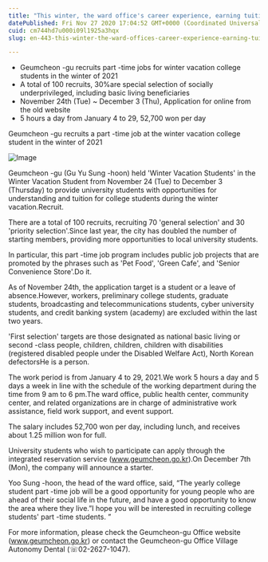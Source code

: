 ```yaml
---
title: "This winter, the ward office's career experience, earning tuition fees ..."
datePublished: Fri Nov 27 2020 17:04:52 GMT+0000 (Coordinated Universal Time)
cuid: cm744hd7u000i09l1925a3hqx
slug: en-443-this-winter-the-ward-offices-career-experience-earning-tuition-fees

---
```



- Geumcheon -gu recruits part -time jobs for winter vacation college students in the winter of 2021
- A total of 100 recruits, 30%are special selection of socially underprivileged, including basic living beneficiaries
- November 24th (Tue) ~ December 3 (Thu), Application for online from the old website
- 5 hours a day from January 4 to 29, 52,700 won per day

Geumcheon -gu recruits a part -time job at the winter vacation college student in the winter of 2021

![Image](https://cdn.hashnode.com/res/hashnode/image/upload/v1739498477078/a82a09d4-ecd0-4173-8d27-d0fa8cb37b0b.jpeg)

Geumcheon -gu (Gu Yu Sung -hoon) held 'Winter Vacation Students' in the Winter Vacation Student from November 24 (Tue) to December 3 (Thursday) to provide university students with opportunities for understanding and tuition for college students during the winter vacation.Recruit.

There are a total of 100 recruits, recruiting 70 'general selection' and 30 'priority selection'.Since last year, the city has doubled the number of starting members, providing more opportunities to local university students.

In particular, this part -time job program includes public job projects that are promoted by the phrases such as 'Pet Food', 'Green Cafe', and 'Senior Convenience Store'.Do it.

As of November 24th, the application target is a student or a leave of absence.However, workers, preliminary college students, graduate students, broadcasting and telecommunications students, cyber university students, and credit banking system (academy) are excluded within the last two years.

'First selection' targets are those designated as national basic living or second -class people, children, children, children with disabilities (registered disabled people under the Disabled Welfare Act), North Korean defectorsHe is a person.

The work period is from January 4 to 29, 2021.We work 5 hours a day and 5 days a week in line with the schedule of the working department during the time from 9 am to 6 pm.The ward office, public health center, community center, and related organizations are in charge of administrative work assistance, field work support, and event support.

The salary includes 52,700 won per day, including lunch, and receives about 1.25 million won for full.

University students who wish to participate can apply through the integrated reservation service (www.geumcheon.go.kr).On December 7th (Mon), the company will announce a starter.

Yoo Sung -hoon, the head of the ward office, said, “The yearly college student part -time job will be a good opportunity for young people who are ahead of their social life in the future, and have a good opportunity to know the area where they live.”I hope you will be interested in recruiting college students' part -time students. ”

For more information, please check the Geumcheon-gu Office website (www.geumcheon.go.kr) or contact the Geumcheon-gu Office Village Autonomy Dental (☏02-2627-1047).